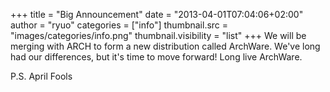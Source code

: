 +++
title = "Big Announcement"
date = "2013-04-01T07:04:06+02:00"
author = "ryuo"
categories = ["info"]
thumbnail.src = "images/categories/info.png"
thumbnail.visibility = "list"
+++
We will be merging with ARCH to form a new distribution called ArchWare. We've long had our differences, but it's time to move forward! Long live ArchWare.  

  

 P.S. April Fools  
